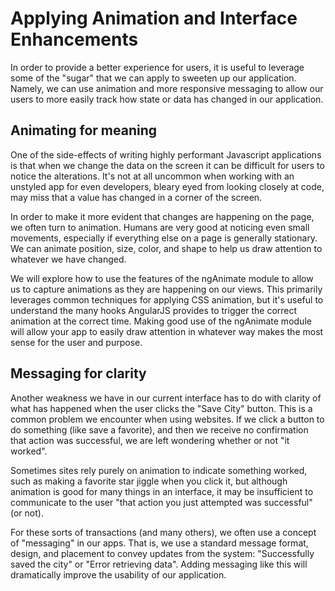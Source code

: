 # Applying Animation and Interface Enhancements

In order to provide a better experience for users, it is useful to leverage some of the "sugar" that we can apply to sweeten up our application. Namely, we can use animation and more responsive messaging to allow our users to more easily track how state or data has changed in our application.

## Animating for meaning
One of the side-effects of writing highly performant Javascript applications is that when we change the data on the screen it can be difficult for users to notice the alterations. It's not at all uncommon when working with an unstyled app for even developers, bleary eyed from looking closely at code, may miss that a value has changed in a corner of the screen.

In order to make it more evident that changes are happening on the page, we often turn to animation. Humans are very good at noticing even small movements, especially if everything else on a page is generally stationary. We can animate position, size, color, and shape to help us draw attention to whatever we have changed. 

We will explore how to use the features of the ngAnimate module to allow us to capture animations as they are happening on our views. This primarily leverages common techniques for applying CSS animation, but it's useful to understand the many hooks AngularJS provides to trigger the correct animation at the correct time. Making good use of the ngAnimate module will allow your app to easily draw attention in whatever way makes the most sense for the user and purpose.

## Messaging for clarity
Another weakness we have in our current interface has to do with clarity of what has happened when the user clicks the "Save City" button. This is a common problem we encounter when using websites. If we click a button to do something (like save a favorite), and then we receive no confirmation that action was successful, we are left wondering whether or not "it worked". 

Sometimes sites rely purely on animation to indicate something worked, such as making a favorite star jiggle when you click it, but although animation is good for many things in an interface, it may be insufficient to communicate to the user "that action you just attempted was successful" (or not).

For these sorts of transactions (and many others), we often use a concept of "messaging" in our apps. That is, we use a standard message format, design, and placement to convey updates from the system: "Successfully saved the city" or "Error retrieving data". Adding messaging like this will dramatically improve the usability of our application.
